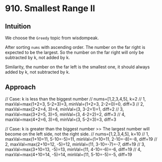 # 910. Smallest Range II

## Intuition
We choose the `Greedy` topic from wisdompeak.

After sorting `nums` with ascending order.
The number on the far right is expected to be the largest.
So the number on the far right will only be subtracted by k, not added by k.

Similarity, the number on the far left is the smallest one, it should always added by k, not subtracted by k.


## Approach
// Case: k is less than the biggest number
// nums=[1,2,3,4,5], k=2
// 1, maxVal=max(1+2=3, 5-2=3)=3, minVal=(1+2=3, 2-2=0)=0, diff=3
// 2, maxVal=max(2+2=4, 3)=4, minVal=(3, 3-2=1)=1, diff=2
// 3, maxVal=max(3+2=5, 3)=5, minVal=(3, 4-2=2)=2, diff=3
// 4, maxVal=max(4+2=6, 3)=6, minVal=(3, 5-2=3)=3, diff=3

// Case: k is greater than the biggest number >> The largest number will become on the left side, not the right side.
// nums=[1,2,3,4,5], k=10
// 1, maxVal=max(1+10=11, 5-10=-5)=11, minVal=(1+10=11, 2-10=-8)=-8, diff=19
// 2, maxVal=max(2+10=12, -5)=12, minVal=(11, 3-10=-7)=-7, diff=19
// 3, maxVal=max(3+10=13, -5)=13, minVal=(11, 4-10=-6)=-6, diff=19
// 4, maxVal=max(4+10=14, -5)=14, minVal=(11, 5-10=-5)=-5, diff=19
